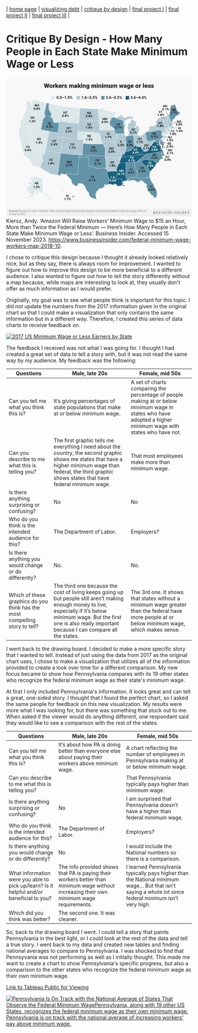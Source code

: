 | [home page](https://jrshore.github.io/jshore-portfolio/) | [visualizing debt](visualizing-government-debt) | [critique by design](critique-by-design) | [final project I](final-project-part-one) | [final project II](final-project-part-two) | [final project III](final-project-part-three) |

# Critique By Design - How Many People in Each State Make Minimum Wage or Less

![Map of minimum wages](Map.jpg)
Kiersz, Andy. ‘Amazon Will Raise Workers’ Minimum Wage to $15 an Hour, More than Twice the Federal Minimum — Here’s How Many People in Each State Make Minimum Wage or Less’. Business Insider. Accessed 15 November 2023. https://www.businessinsider.com/federal-minimum-wage-workers-map-2018-10.

I chose to critique this design because I thought it already looked relatively nice, but as they say, there is always room for improvement. I wanted to figure out how to improve this design to be more beneficial to a different audience. I also wanted to figure out how to tell the story differently without a map because, while maps are interesting to look at, they usually don't offer as much information as I would prefer. 

Originally, my goal was to see what people think is important for this topic. I did not update the numbers from the 2017 information given in the original chart so that I could make a visualization that only contains the same information but in a different way. Therefore, I created this series of data charts to receive feedback on.

<div class='tableauPlaceholder' id='viz1699720305836' style='position: relative'><noscript><a href='https:&#47;&#47;www.businessinsider.com&#47;federal-minimum-wage-workers-map-2018-10?r=US&amp;IR=T'><img alt='2017 US Minimum Wage or Less Earners by State ' src='https:&#47;&#47;public.tableau.com&#47;static&#47;images&#47;5Q&#47;5QMJWHN8B&#47;1_rss.png' style='border: none' /></a></noscript><object class='tableauViz'  style='display:none;'><param name='host_url' value='https%3A%2F%2Fpublic.tableau.com%2F' /> <param name='embed_code_version' value='3' /> <param name='path' value='shared&#47;5QMJWHN8B' /> <param name='toolbar' value='yes' /><param name='static_image' value='https:&#47;&#47;public.tableau.com&#47;static&#47;images&#47;5Q&#47;5QMJWHN8B&#47;1.png' /> <param name='animate_transition' value='yes' /><param name='display_static_image' value='yes' /><param name='display_spinner' value='yes' /><param name='display_overlay' value='yes' /><param name='display_count' value='yes' /><param name='language' value='en-US' /></object></div>                
<script type='text/javascript'>                    
  var divElement = document.getElementById('viz1699720305836');                    
  var vizElement = divElement.getElementsByTagName('object')[0];                    
  vizElement.style.width='1016px';vizElement.style.height='991px';                    
  var scriptElement = document.createElement('script');                    
  scriptElement.src = 'https://public.tableau.com/javascripts/api/viz_v1.js';                    
  vizElement.parentNode.insertBefore(scriptElement, vizElement);                
</script>


The feedback I received was not what I was going for. I thought I had created a great set of data to tell a story with, but it was not read the same way by my audience. My feedback was the following:

|           Questions          |             Male, late 20s             |               Female, mid 50s              |
|------------------------------|----------------------------------------|--------------------------------------------|
| Can you tell me what you think this is? | It’s giving percentages of state populations that make at or below minimum wage. | A set of charts comparing the percentage of people making at or below minimum wage in states who have adopted a higher minimum wage with states who have not. |
| Can you describe to me what this is telling you? | The first graphic tells me everything I need about the country, the second graphic shows me states that have a higher minimum wage than federal, the third graphic shows states that have federal minimum wage. | That most employees make more than minimum wage. |
| Is there anything surprising or confusing? | No | No |
| Who do you think is the intended audience for this? | The Department of Labor. | Employers? |
| Is there anything you would change or do differently? | No. | No.|
| Which of these graphics do you think has the most compelling story to tell? | The third one because the cost of living keeps going up but people still aren’t making enough money to live, especially if it’s below minimum wage. But the first one is also really important because I can compare all the states. | The 3rd one. It shows  that states without a minimum wage greater than the federal have more people at or below minimum wage, which makes sense. |

I went back to the drawing board. I decided to make a more specific story that I wanted to tell. Instead of just using the data from 2017 as the original chart uses, I chose to make a visualization that utilizes all of the information provided to create a look over time for a different comparison. My new focus became to show how Pennsylvania compares with its 19 other states who recognize the federal minimum wage as their state's minimum wage. 

At first I only included Pennsylvania's information. It looks great and can tell a great, one-sided story. I thought that I found the perfect chart, so I asked the same people for feedback on this new visualization. My results were more what I was looking for, but there was something that stuck out to me. When asked if the viewer would do anything different, one respondant said they would like to see a comparison with the rest of the states. 

|           Questions          |             Male, late 20s             |               Female, mid 50s              |
|------------------------------|----------------------------------------|--------------------------------------------|
| Can you tell me what you think this is? | It’s about how PA is doing better than everyone else about paying their workers above minimum wage. | A chart reflecting the number of employees in Pennsylvania making at or below minimum wage. |
| Can you describe to me what this is telling you? | | That Pennsylvania typically pays higher than minimum wage. |
| Is there anything surprising or confusing? | No | I am surprised that Pennsylvania doesn’t have a higher than federal minimum wage. |
| Who do you think is the intended audience for this? | The Department of Labor. | Employers? |
| Is there anything you would change or do differently? | No | I would include the National numbers so there is a comparison. |
| What information were you able to pick up/learn? Is it helpful and/or beneficial to you? | The info provided shows that PA is paying their workers better than minimum wage without increasing their own minimum wage requirements. | I learned Pennsylvania typically pays higher than the National minimum wage… But that isn’t saying a whole lot since federal minimum isn’t very high. |
| Which did you think was better? | The second one. It was cleaner. |  |

So, back to the drawing board I went. I could tell a story that paints Pennsylvania in the best light, or I could look at the rest of the data and tell a true story. I went back to my data and created new tables and finding national averages to compare to Pennsylvania. I was shocked to find that Pennsyvania was not performing as well as I initially thought. This made me want to create a chart to show Pennsylvania's specific progress, but also a comparison to the other states who recognize the federal minimum wage as their own minimum wage. 

[Link to Tableau Public for Viewing](https://public.tableau.com/views/PAMinimumWageChart2015-2021/Story?:language=en-US&:display_count=n&:origin=viz_share_link)

<div class='tableauPlaceholder' id='viz1700097546101' style='position: relative'><noscript><a href='#'><img alt='Pennsylvania Is On Track with the National Average of States That Observe the Federal Minimum WagePennsylvania, along with 19 other US States, recognizes the federal minimum wage as their own minimum wage. Pennsylvania is on track with the national average of increasing workers&#39; pay above minimum wage. ' src='https:&#47;&#47;public.tableau.com&#47;static&#47;images&#47;PA&#47;PAMinimumWageChart2015-2021&#47;Story&#47;1_rss.png' style='border: none' /></a></noscript><object class='tableauViz'  style='display:none;'><param name='host_url' value='https%3A%2F%2Fpublic.tableau.com%2F' /> <param name='embed_code_version' value='3' /> <param name='site_root' value='' /><param name='name' value='PAMinimumWageChart2015-2021&#47;Story' /><param name='tabs' value='no' /><param name='toolbar' value='yes' /><param name='static_image' value='https:&#47;&#47;public.tableau.com&#47;static&#47;images&#47;PA&#47;PAMinimumWageChart2015-2021&#47;Story&#47;1.png' /> <param name='animate_transition' value='yes' /><param name='display_static_image' value='yes' /><param name='display_spinner' value='yes' /><param name='display_overlay' value='yes' /><param name='display_count' value='yes' /><param name='language' value='en-US' /></object></div>                
<script type='text/javascript'>                    
  var divElement = document.getElementById('viz1700097546101');                    
  var vizElement = divElement.getElementsByTagName('object')[0];                    
  vizElement.style.width='1366px';vizElement.style.height='795px';                    
  var scriptElement = document.createElement('script');                    
  scriptElement.src = 'https://public.tableau.com/javascripts/api/viz_v1.js';                    
  vizElement.parentNode.insertBefore(scriptElement, vizElement);                
</script>
